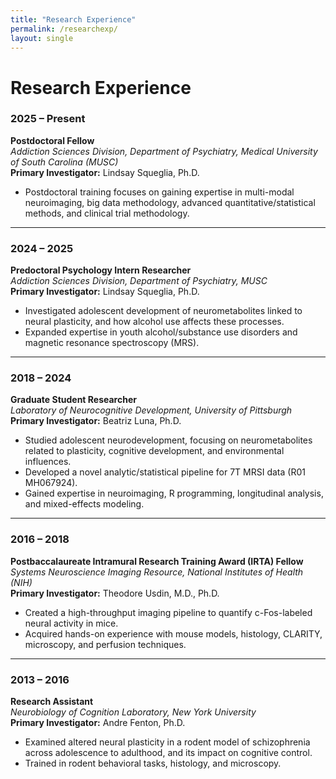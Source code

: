 ```yaml
---
title: "Research Experience"
permalink: /researchexp/
layout: single
---
```


# Research Experience

### 2025 – Present  
**Postdoctoral Fellow**  
*Addiction Sciences Division, Department of Psychiatry, Medical University of South Carolina (MUSC)*  
**Primary Investigator:** Lindsay Squeglia, Ph.D.  
- Postdoctoral training focuses on gaining expertise in multi-modal neuroimaging, big data methodology, advanced quantitative/statistical methods, and clinical trial methodology.

---

### 2024 – 2025  
**Predoctoral Psychology Intern Researcher**  
*Addiction Sciences Division, Department of Psychiatry, MUSC*  
**Primary Investigator:** Lindsay Squeglia, Ph.D.  
- Investigated adolescent development of neurometabolites linked to neural plasticity, and how alcohol use affects these processes.  
- Expanded expertise in youth alcohol/substance use disorders and magnetic resonance spectroscopy (MRS).

---

### 2018 – 2024  
**Graduate Student Researcher**  
*Laboratory of Neurocognitive Development, University of Pittsburgh*  
**Primary Investigator:** Beatriz Luna, Ph.D.  
- Studied adolescent neurodevelopment, focusing on neurometabolites related to plasticity, cognitive development, and environmental influences.  
- Developed a novel analytic/statistical pipeline for 7T MRSI data (R01 MH067924).  
- Gained expertise in neuroimaging, R programming, longitudinal analysis, and mixed-effects modeling.

---

### 2016 – 2018  
**Postbaccalaureate Intramural Research Training Award (IRTA) Fellow**  
*Systems Neuroscience Imaging Resource, National Institutes of Health (NIH)*  
**Primary Investigator:** Theodore Usdin, M.D., Ph.D.  
- Created a high-throughput imaging pipeline to quantify c-Fos-labeled neural activity in mice.  
- Acquired hands-on experience with mouse models, histology, CLARITY, microscopy, and perfusion techniques.

---

### 2013 – 2016  
**Research Assistant**  
*Neurobiology of Cognition Laboratory, New York University*  
**Primary Investigator:** Andre Fenton, Ph.D.  
- Examined altered neural plasticity in a rodent model of schizophrenia across adolescence to adulthood, and its impact on cognitive control.  
- Trained in rodent behavioral tasks, histology, and microscopy.
